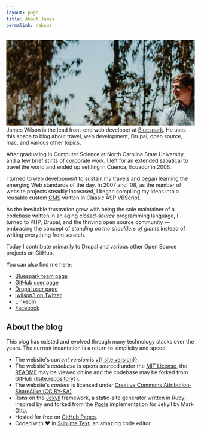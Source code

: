 ```yaml
---
layout: page
title: About James
permalink: /about
---
```


<p class="intro">
  <img src="/assets/img/3.jpg" alt="Picture of {{ site.author.name }}" class="offwidth"/>
  James Wilson is the lead front-end web developer
  at <a href="https://www.bluespark.com" target="_blank">Bluespark</a>. He uses this space to blog about travel, web development, Drupal, open source, mac, and various other topics.
</p>

After graduating in Computer Science at North Carolina State University, and a few brief stints of corporate work, I left for an extended sabatical to travel the world and ended up settling in Cuenca, Ecuador in 2006.

I turned to web development to sustain my travels and began learning the emerging Web standards of the day. In 2007 and '08, as the number of website projects steadily increased, I began compiling my ideas into a reusable custom <abbr title="Content Management System">CMS</abbr> written in Classic ASP VBScript.

As the inevitable frustration grew with being the sole maintainer of a codebase written in an aging *closed-source* programming language, I turned to PHP, Drupal, and the thriving open source community —  embracing the concept of <em>standing on the shoulders of giants</em> instead of writing everything from scratch.

Today I contribute primarily to Drupal and various other Open Source projects on GitHub.

You can also find me here:

* [Bluespark team page](https://www.bluespark.com/team/james-wilson)
* [GitHub user page](https://www.github.com/jameswilson)
* [Drupal user page](https://www.drupal.org/u/jwilson3)
* [jwilson3 on Twitter](https://twitter.com/jwilson3)
* [LinkedIn](https://www.linkedin.com/in/jamesrwilson3)
* [Facebook](https://www.facebook.com/james.r.wilson.iii)

## About the blog

This blog has existed and evolved through many technology stacks over the years. The current incantation is a return to simplicity and speed.

* The website's *current version* is [v{{ site.version}}](https://github.com/{{site.repository}}/releases).
* The website's *codebase* is opens sourced under the [MIT License](/LICENSE), the [README](/README) may be viewed online and the codebase may be forked from GitHub [{{site.repository}}](https://github.com/{{site.repository}}).
* The website's *content* is licensed under [Creative Commons Attribution-ShareAlike (CC BY-SA)](https://creativecommons.org/licenses/by-sa/4.0/).
* Runs on the [Jekyll](https://jekyllrb.com/showcase/) framework, a static-site generator written in Ruby; inspired by and forked from the [Poole](http://getpoole.com/) implementation for Jekyll by Mark Otto.
* Hosted for free on [GitHub Pages](https://pages.github.com).
* Coded with ❤️ in [Sublime Text](http://sublimetext.com), an amazing code editor.
